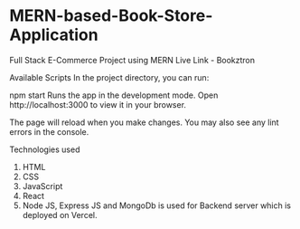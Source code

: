 # MERN-based-Book-Store-Application

Full Stack E-Commerce Project using MERN
Live Link - Bookztron

Available Scripts
In the project directory, you can run:

npm start
Runs the app in the development mode.
Open http://localhost:3000 to view it in your browser.

The page will reload when you make changes.
You may also see any lint errors in the console.

Technologies used
1. HTML
2. CSS
3. JavaScript
4. React
5. Node JS, Express JS and MongoDb is used for Backend server which is deployed on Vercel.
